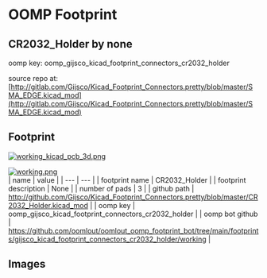 # OOMP Footprint  
## CR2032_Holder  by none  
  
oomp key: oomp_gijsco_kicad_footprint_connectors_cr2032_holder  
  
source repo at: [http://gitlab.com/Gijsco/Kicad_Footprint_Connectors.pretty/blob/master/SMA_EDGE.kicad_mod](http://gitlab.com/Gijsco/Kicad_Footprint_Connectors.pretty/blob/master/SMA_EDGE.kicad_mod)  
## Footprint  
  
[![working_kicad_pcb_3d.png](working_kicad_pcb_3d_600.png)](working_kicad_pcb_3d.png)  
  
[![working.png](working_600.png)](working.png)  
| name | value | 
| --- | --- | 
| footprint name | CR2032_Holder | 
| footprint description | None | 
| number of pads | 3 | 
| github path | http://github.com/Gijsco/Kicad_Footprint_Connectors.pretty/blob/master/CR2032_Holder.kicad_mod | 
| oomp key | oomp_gijsco_kicad_footprint_connectors_cr2032_holder | 
| oomp bot github | https://github.com/oomlout/oomlout_oomp_footprint_bot/tree/main/footprints/gijsco_kicad_footprint_connectors_cr2032_holder/working | 
## Images  
